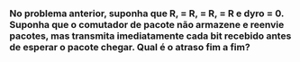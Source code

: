 ### No problema anterior, suponha que R, = R, = R, = R e dyro = 0. Suponha que o comutador de pacote não armazene e reenvie pacotes, mas transmita imediatamente cada bit recebido antes de esperar o pacote chegar. Qual é o atraso fim a fim?

#

